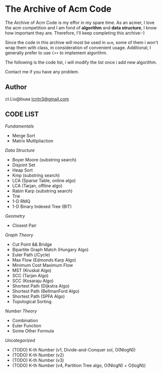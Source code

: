 The Archive of Acm Code
===
The Archive of Acm Code is my effor in my spare time. As an acmer, I love the acm competition and I am fond of  **algorithm** and **data structure**, I know how important they are. Therefore, I'll keep completing this archive:-)  

Since the code in this archive will most be used in `acm`, some of them i won't wrap them with class, in consideration of convenient usage. Additional, I generally prefer to use `C++` to implement algorithm.

The following is the code list, i will modify the list once i add new algorithm.  

Contact me if you have any problem.

Author
---
ct.Liu@buaa <lcntn3@gmail.com>

CODE LIST
---
*Fundamentals*

- Merge Sort
- Matrix Multipliaction

*Data Structure*  

- Boyer Moore (substring search)
- Disjoint Set
- Heap Sort  
- Kmp (substring search)
- LCA (Sparse Table, online algo)
- LCA (Tarjan, offline algo)
- Rabin Karp (substring search)
- Trie  
- 1-D RMQ
- 1-D Binary Indexed Tree (BIT)

*Geometry*  

- Closest Pair

*Graph Theory*  

- Cut Point && Bridge
- Bipartite Graph Match (Hungary Algo)
- Euler Path (/Cycle)
- Max Flow (Edmonds Karp Algo)
- Minimum Cost Maximum Flow
- MST (Kruskal Algo)
- SCC (Tarjan Algo)
- SCC (Kosaraju Algo)
- Shortest Path (Dijkstra Algo)
- Shortest Path (BellmanFord Algo)
- Shortest Path (SPFA Algo)
- Topological Sorting

*Number Theory*

- Combination
- Euler Function
- Some Other Formula

*Uncategorized*

- (TODO) K-th Number (v1, Divide-and-Conquer sol, O(NlogN))
- (TODO) K-th Number (v2)
- (TODO) K-th Number (v3)
- (TODO) K-th Number (v4, Partition Tree algo, O(NlogN) + O(logN))
